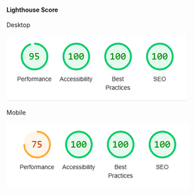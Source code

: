#### Lighthouse Score
Desktop

![Lighthouse](resources/lighthouse-desktop.png "Lighthouse Scores desktop")

Mobile

![Lighthouse](resources/lighthouse-mobile.png "Lighthouse Scores mobile")

